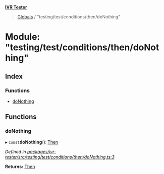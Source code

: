 **[IVR Tester](../README.md)**

> [Globals](../README.md) / "testing/test/conditions/then/doNothing"

# Module: "testing/test/conditions/then/doNothing"

## Index

### Functions

* [doNothing](_testing_test_conditions_then_donothing_.md#donothing)

## Functions

### doNothing

▸ `Const`**doNothing**(): [Then](../interfaces/_testing_test_conditions_then_then_.then.md)

*Defined in [packages/ivr-tester/src/testing/test/conditions/then/doNothing.ts:3](https://github.com/SketchingDev/ivr-tester/blob/16cd721/packages/ivr-tester/src/testing/test/conditions/then/doNothing.ts#L3)*

**Returns:** [Then](../interfaces/_testing_test_conditions_then_then_.then.md)

